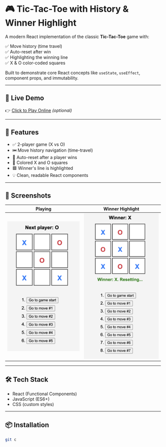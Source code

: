 # 🎮 Tic-Tac-Toe with History & Winner Highlight

A modern React implementation of the classic **Tic-Tac-Toe** game with:

✅ Move history (time travel)  
✅ Auto-reset after win  
✅ Highlighting the winning line  
✅ X & O color-coded squares

Built to demonstrate core React concepts like `useState`, `useEffect`, component props, and immutability.

---

## 🚀 Live Demo

👉 [Click to Play Online](https://your-demo-link.com) *(optional)*

---

## 🧠 Features

- ✅ 2-player game (X vs O)
- ⏮️ Move history navigation (time-travel)
- 🔄 Auto-reset after a player wins
- 🌈 Colored X and O squares
- 🟩 Winner's line is highlighted
- 💡 Clean, readable React components

---

## 📸 Screenshots

| Playing             | Winner Highlight       |
|---------------------|------------------------|
| ![Gameplay](./screenshots/playing.png) | ![Winner](./screenshots/winner.png) |


---

## 🛠️ Tech Stack

- React (Functional Components)
- JavaScript (ES6+)
- CSS (custom styles)

---

## 📦 Installation

```bash
git c
